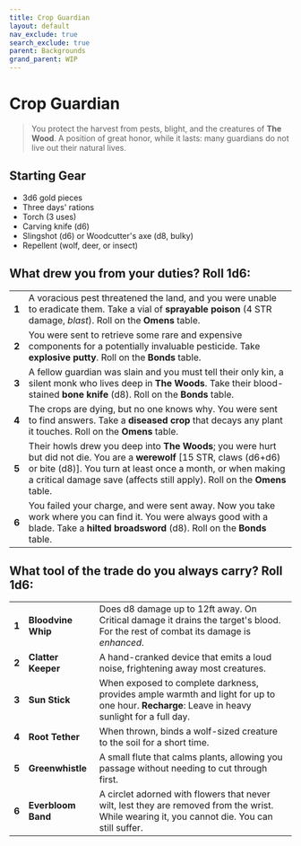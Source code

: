 ```yaml
---
title: Crop Guardian
layout: default
nav_exclude: true
search_exclude: true
parent: Backgrounds
grand_parent: WIP
---
```


# Crop Guardian

> You protect the harvest from pests, blight, and the creatures of **The Wood**. A position of great honor, while it lasts: many guardians do not live out their natural lives. 

## Starting Gear

- 3d6 gold pieces
- Three days' rations
- Torch (3 uses)
- Carving knife (d6)
- Slingshot (d6) or Woodcutter's axe (d8, bulky)
- Repellent (wolf, deer, or insect)
 
## What drew you from your duties? Roll 1d6:

|       |                                                                                                                                                                                                                                        |
| ----- | -------------------------------------------------------------------------------------------------------------------------------------------------------------------------------------------------------------------------------------- |
| **1** | A voracious pest threatened the land, and you were unable to eradicate them. Take a vial of **sprayable poison** (4 STR damage, _blast_). Roll on the **Omens** table.                                                                                              |
| **2** | You were sent to retrieve some rare and expensive components for a potentially invaluable pesticide. Take **explosive putty**. Roll on the **Bonds** table.                                                                                                        |
| **3** | A fellow guardian was slain and you must tell their only kin, a silent monk who lives deep in **The Woods**. Take their blood-stained **bone knife** (d8). Roll on the **Bonds** table.                                                                            |
| **4** | The crops are dying, but no one knows why. You were sent to find answers. Take a **diseased crop** that decays any plant it touches.  Roll on the **Omens** table.                                                                                                 |
| **5** | Their howls drew you deep into **The Woods**; you were hurt but did not die. You are a **werewolf** [15 STR, claws (d6+d6) or bite (d8)]. You turn at least once a month, or when making a critical damage save (affects still apply). Roll on the **Omens** table. |
| **6** | You failed your charge, and were sent away. Now you take work where you can find it. You were always good with a blade. Take a **hilted broadsword** (d8). Roll on the **Bonds** table.                                                                             |

## What tool of the trade do you always carry? Roll 1d6:

|       |                    |                                                                                                                                               |
| ----- | ------------------ | --------------------------------------------------------------------------------------------------------------------------------------------- |
| **1** | **Bloodvine Whip** | Does d8 damage up to 12ft away. On Critical damage it drains the target's blood. For the rest of combat its damage is _enhanced_.             |
| **2** | **Clatter Keeper** | A hand-cranked device that emits a loud noise, frightening away most creatures.                                                               |
| **3** | **Sun Stick**      | When exposed to complete darkness, provides ample warmth and light for up to one hour. **Recharge**: Leave in heavy sunlight for a full day.  |
| **4** | **Root Tether**    | When thrown, binds a wolf-sized creature to the soil for a short time.                                                                        |
| **5** | **Greenwhistle**   | A small flute that calms plants, allowing you passage without needing to cut through first.                                                   |
| **6** | **Everbloom Band** | A circlet adorned with flowers that never wilt, lest they are removed from the wrist. While wearing it, you cannot die. You can still suffer. |
